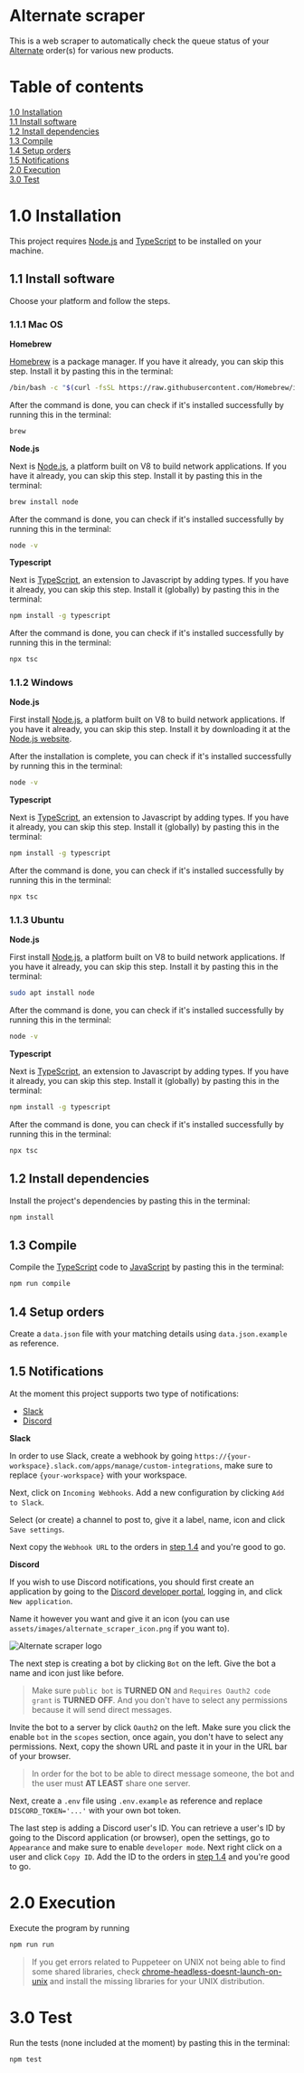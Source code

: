 # Alternate scraper

This is a web scraper to automatically check the queue status of your [Alternate](https://alternate.nl) order(s) for various new products.

# Table of contents

[1.0 Installation](#10-installation)  
[1.1 Install software](#11-install-software)   
[1.2 Install dependencies](#12-install-dependencies)  
[1.3 Compile](#13-compile)  
[1.4 Setup orders](#15-setup-orders)  
[1.5 Notifications](#16-notifications)  
[2.0 Execution](#20-execution)  
[3.0 Test](#30-test)

# 1.0 Installation

This project requires [Node.js](https://nodejs.org) and [TypeScript](https://www.typescriptlang.org) to be installed on your machine. 

## 1.1 Install software
Choose your platform and follow the steps.

### 1.1.1 Mac OS

**Homebrew**

[Homebrew](https://brew.sh) is a package manager. If you have it already, you can skip this step. Install it by pasting this in the terminal:

```bash
/bin/bash -c "$(curl -fsSL https://raw.githubusercontent.com/Homebrew/install/HEAD/install.sh)"
```

After the command is done, you can check if it's installed successfully by running this in the terminal:

```bash
brew
```

**Node.js**  

Next is [Node.js](https://nodejs.org), a platform built on V8 to build network applications. If you have it already, you can skip this step. Install it by pasting this in the terminal:

```bash
brew install node
```

After the command is done, you can check if it's installed successfully by running this in the terminal:

```bash
node -v
```

**Typescript** 

Next is [TypeScript](https://www.typescriptlang.org), an extension to Javascript by adding types. If you have it already, you can skip this step. Install it (globally) by pasting this in the terminal:

```bash
npm install -g typescript
```

After the command is done, you can check if it's installed successfully by running this in the terminal:

```bash
npx tsc
```

### 1.1.2 Windows

**Node.js**  

First install [Node.js](https://nodejs.org), a platform built on V8 to build network applications. If you have it already, you can skip this step. Install it by downloading it at the [Node.js website](https://nodejs.org).

After the installation is complete, you can check if it's installed successfully by running this in the terminal:

```bash
node -v
```

**Typescript** 

Next is [TypeScript](https://www.typescriptlang.org), an extension to Javascript by adding types. If you have it already, you can skip this step. Install it (globally) by pasting this in the terminal:

```bash
npm install -g typescript
```

After the command is done, you can check if it's installed successfully by running this in the terminal:

```bash
npx tsc
```

### 1.1.3 Ubuntu

**Node.js**  

First install [Node.js](https://nodejs.org), a platform built on V8 to build network applications. If you have it already, you can skip this step. Install it by pasting this in the terminal:

```bash
sudo apt install node
```

After the command is done, you can check if it's installed successfully by running this in the terminal:

```bash
node -v
```

**Typescript** 

Next is [TypeScript](https://www.typescriptlang.org), an extension to Javascript by adding types. If you have it already, you can skip this step. Install it (globally) by pasting this in the terminal:

```bash
npm install -g typescript
```

After the command is done, you can check if it's installed successfully by running this in the terminal:

```bash
npx tsc
```

## 1.2 Install dependencies

Install the project's dependencies by pasting this in the terminal:

```bash
npm install
```

## 1.3 Compile

Compile the [TypeScript](https://www.typescriptlang.org) code to [JavaScript](https://developer.mozilla.org/en-US/docs/Web/JavaScript) by pasting this in the terminal:

```bash
npm run compile
```

## 1.4 Setup orders

Create a `data.json` file with your matching details using `data.json.example` as reference.

## 1.5 Notifications

At the moment this project supports two type of notifications:

- [Slack](https://slack.com)
- [Discord](https://discord.com)

**Slack**

In order to use Slack, create a webhook by going `https://{your-workspace}.slack.com/apps/manage/custom-integrations`, make sure to replace `{your-workspace}` with your workspace. 

Next, click on `Incoming Webhooks`. Add a new configuration by clicking `Add to Slack`. 

Select (or create) a channel to post to, give it a label, name, icon and click `Save settings`. 

Next copy the `Webhook URL` to the orders in [step 1.4](#14-setup-orders) and you're good to go.

**Discord**

If you wish to use Discord notifications, you should first create an application by going to the [Discord developer portal](https://discord.com/developers/applications), logging in, and click `New application`.

 Name it however you want and give it an icon (you can use `assets/images/alternate_scraper_icon.png` if you want to).
 
![Alternate scraper logo](./assets/images/alternate_scraper_icon.png)

The next step is creating a bot by clicking `Bot` on the left. Give the bot a name and icon just like before.
> Make sure `public bot` is **TURNED ON** and `Requires Oauth2 code grant` is **TURNED OFF**. And you don't have to select any permissions because it will send direct messages.

Invite the bot to a server by click `Oauth2` on the left. Make sure you click the enable `bot` in the `scopes` section, once again, you don't have to select any permissions. Next, copy the shown URL and paste it in your in the URL bar of your browser.

> In order for the bot to be able to direct message someone, the bot and the user must **AT LEAST** share one server.

 Next, create a `.env` file using `.env.example` as reference and replace `DISCORD_TOKEN='...'` with your own bot token.

The last step is adding a Discord user's ID. You can retrieve a user's ID by going to the Discord application (or browser), open the settings, go to `Appearance` and make sure to enable `developer mode`. Next right click on a user and click `Copy ID`. 
Add the ID to the orders in [step 1.4](#14-setup-orders) and you're good to go.

# 2.0 Execution

Execute the program by running

```bash
npm run run
```

> If you get errors related to Puppeteer on UNIX not being able to find some shared libraries, check [chrome-headless-doesnt-launch-on-unix](https://github.com/puppeteer/puppeteer/blob/main/docs/troubleshooting.md#chrome-headless-doesnt-launch-on-unix) and install the missing libraries for your UNIX distribution.

# 3.0 Test

Run the tests (none included at the moment) by pasting this in the terminal:

```bash
npm test
```
